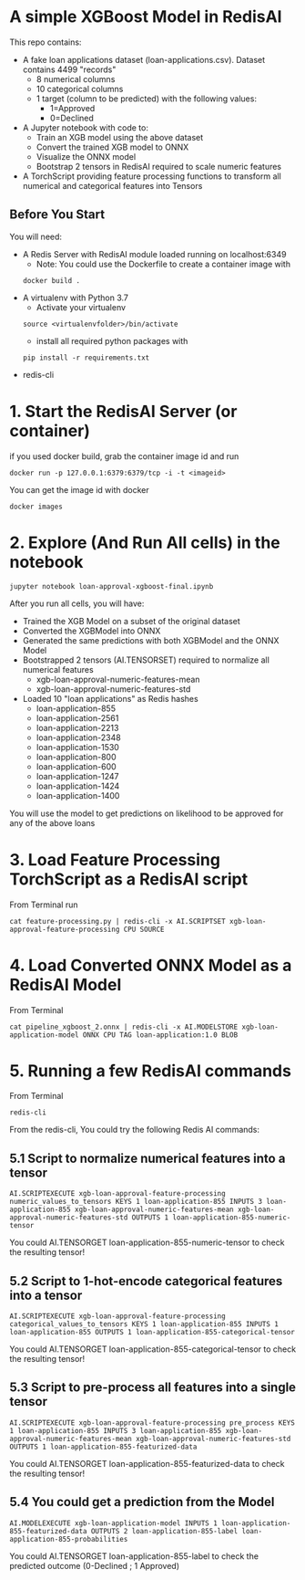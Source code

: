 # A simple XGBoost Model in RedisAI

This repo contains:
* A fake loan applications dataset (loan-applications.csv). Dataset contains 4499 "records"
    *  8 numerical columns
    *  10 categorical columns
    *  1 target (column to be predicted) with the following values: 
        * 1=Approved 
        * 0=Declined
* A Jupyter notebook with code to:
    * Train an XGB model using the above dataset
    * Convert the trained XGB model to ONNX
    * Visualize the ONNX model
    * Bootstrap 2 tensors in RedisAI required to scale numeric features
* A TorchScript providing feature processing functions to transform all numerical and categorical features into Tensors


## Before You Start
You will need:
* A Redis Server with RedisAI module loaded running on localhost:6349
    * Note: You could use the Dockerfile to create a container image with 
    ``` 
    docker build . 
    ```
* A virtualenv with Python 3.7
    * Activate your virtualenv 
    ```
    source <virtualenvfolder>/bin/activate
    ```
    * install all required python packages with 
    ```
    pip install -r requirements.txt
    ```
* redis-cli

# 1. Start the RedisAI Server (or container)
if you used docker build, grab the container image id and run
```
docker run -p 127.0.0.1:6379:6379/tcp -i -t <imageid>
```

You can get the image id with docker 
```
docker images
```

# 2. Explore (And Run All cells) in the notebook
```
jupyter notebook loan-approval-xgboost-final.ipynb
```

After you run all cells, you will have:
* Trained the XGB Model on a subset of the original dataset
* Converted the XGBModel into ONNX
* Generated the same predictions with both XGBModel and the ONNX Model
* Bootstrapped 2 tensors (AI.TENSORSET) required to normalize all numerical features
    * xgb-loan-approval-numeric-features-mean
    * xgb-loan-approval-numeric-features-std
* Loaded 10 "loan applications" as Redis hashes
    * loan-application-855
    * loan-application-2561
    * loan-application-2213
    * loan-application-2348
    * loan-application-1530
    * loan-application-800
    * loan-application-600
    * loan-application-1247
    * loan-application-1424
    * loan-application-1400

You will use the model to get predictions on likelihood to be approved for any of the above loans

# 3. Load Feature Processing TorchScript as a RedisAI script

From Terminal run
```
cat feature-processing.py | redis-cli -x AI.SCRIPTSET xgb-loan-approval-feature-processing CPU SOURCE
```

# 4. Load Converted ONNX Model as a RedisAI Model
From Terminal
```
cat pipeline_xgboost_2.onnx | redis-cli -x AI.MODELSTORE xgb-loan-application-model ONNX CPU TAG loan-application:1.0 BLOB
```

# 5. Running a few RedisAI commands
From Terminal
```
redis-cli
```

From the redis-cli, You could try the following Redis AI commands:
## 5.1 Script to normalize numerical features into a tensor
```
AI.SCRIPTEXECUTE xgb-loan-approval-feature-processing numeric_values_to_tensors KEYS 1 loan-application-855 INPUTS 3 loan-application-855 xgb-loan-approval-numeric-features-mean xgb-loan-approval-numeric-features-std OUTPUTS 1 loan-application-855-numeric-tensor
```
You could AI.TENSORGET loan-application-855-numeric-tensor to check the resulting tensor!
## 5.2 Script to 1-hot-encode categorical features into a tensor
```
AI.SCRIPTEXECUTE xgb-loan-approval-feature-processing categorical_values_to_tensors KEYS 1 loan-application-855 INPUTS 1 loan-application-855 OUTPUTS 1 loan-application-855-categorical-tensor
```
You could AI.TENSORGET loan-application-855-categorical-tensor to check the resulting tensor!

## 5.3 Script to pre-process all features into a single tensor
```
AI.SCRIPTEXECUTE xgb-loan-approval-feature-processing pre_process KEYS 1 loan-application-855 INPUTS 3 loan-application-855 xgb-loan-approval-numeric-features-mean xgb-loan-approval-numeric-features-std OUTPUTS 1 loan-application-855-featurized-data
```
You could AI.TENSORGET loan-application-855-featurized-data to check the resulting tensor!

## 5.4 You could get a prediction from the Model
```
AI.MODELEXECUTE xgb-loan-application-model INPUTS 1 loan-application-855-featurized-data OUTPUTS 2 loan-application-855-label loan-application-855-probabilities
```
You could AI.TENSORGET loan-application-855-label to check the predicted outcome (0-Declined ; 1 Approved)








